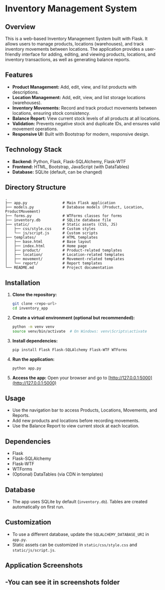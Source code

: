 # Inventory Management System

## Overview
This is a web-based Inventory Management System built with Flask. It allows users to manage products, locations (warehouses), and track inventory movements between locations. The application provides a user-friendly interface for adding, editing, and viewing products, locations, and inventory transactions, as well as generating balance reports.

## Features
- **Product Management:** Add, edit, view, and list products with descriptions.
- **Location Management:** Add, edit, view, and list storage locations (warehouses).
- **Inventory Movements:** Record and track product movements between locations, ensuring stock consistency.
- **Balance Report:** View current stock levels of all products at all locations.
- **Validation:** Prevents negative stock and duplicate IDs, and ensures valid movement operations.
- **Responsive UI:** Built with Bootstrap for modern, responsive design.

## Technology Stack
- **Backend:** Python, Flask, Flask-SQLAlchemy, Flask-WTF
- **Frontend:** HTML, Bootstrap, JavaScript (with DataTables)
- **Database:** SQLite (default, can be changed)

## Directory Structure
```
.
├── app.py                # Main Flask application
├── models.py             # Database models (Product, Location, ProductMovement)
├── forms.py              # WTForms classes for forms
├── inventory.db          # SQLite database file
├── static/               # Static assets (CSS, JS)
│   ├── css/style.css     # Custom styles
│   └── js/script.js      # Custom scripts
├── templates/            # HTML templates
│   ├── base.html         # Base layout
│   ├── index.html        # Home page
│   ├── product/          # Product-related templates
│   ├── location/         # Location-related templates
│   ├── movement/         # Movement-related templates
│   └── report/           # Report templates
└── README.md             # Project documentation
```

## Installation
1. **Clone the repository:**
   ```bash
   git clone <repo-url>
   cd inventory_app
   ```
2. **Create a virtual environment (optional but recommended):**
   ```bash
   python -m venv venv
   source venv/bin/activate  # On Windows: venv\Scripts\activate
   ```
3. **Install dependencies:**
   ```bash
   pip install Flask Flask-SQLAlchemy Flask-WTF WTForms
   ```
4. **Run the application:**
   ```bash
   python app.py
   ```
5. **Access the app:**
   Open your browser and go to [http://127.0.0.1:5000](http://127.0.0.1:5000)

## Usage
- Use the navigation bar to access Products, Locations, Movements, and Reports.
- Add new products and locations before recording movements.
- Use the Balance Report to view current stock at each location.

## Dependencies
- Flask
- Flask-SQLAlchemy
- Flask-WTF
- WTForms
- (Optional) DataTables (via CDN in templates)

## Database
- The app uses SQLite by default (`inventory.db`). Tables are created automatically on first run.

## Customization
- To use a different database, update the `SQLALCHEMY_DATABASE_URI` in `app.py`.
- Static assets can be customized in `static/css/style.css` and `static/js/script.js`.

## Application Screenshots
-You can see it in screenshots folder
---

